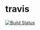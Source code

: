 # travis
[![Build Status](https://travis-ci.com/iskander232/travis.svg?branch=master)](https://travis-ci.com/iskander232/travis)
